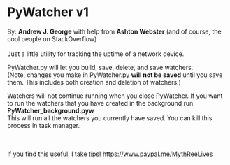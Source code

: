 PyWatcher v1
===
By: **Andrew J. George** with help from **Ashton Webster** (and of course, the cool people on StackOverflow)
<br>
<br>
Just a little utility for tracking the uptime of a network device. 

PyWatcher.py will let you build, save, delete, and save watchers. <br>
(Note, changes you make in PyWatcher.py **will not be saved** until you save them.
 This includes both creation and deletion of watchers.)

Watchers will not continue running when you close PyWatcher.
If you want to run the watchers that you have created in the background run **PyWatcher_background.pyw** <br>
This will run all the watchers you currently have saved. You can kill this process in task manager. 
<br>
<br>
<br>




If you find this useful, I take tips! https://www.paypal.me/MythReeLives
